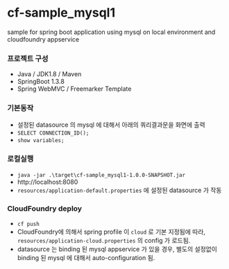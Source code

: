 # cf-sample_mysql1
sample for spring boot application using mysql on local environment and cloudfoundry appservice 

### 프로젝트 구성
- Java / JDK1.8 / Maven
- SpringBoot 1.3.8  
- Spring WebMVC / Freemarker Template

### 기본동작
- 설정된 datasource 의 mysql 에 대해서 아래의 쿼리결과문을 화면에 출력
- `SELECT CONNECTION_ID();`
- `show variables;`

### 로컬실행
- `java -jar .\target\cf-sample_mysql1-1.0.0-SNAPSHOT.jar`
- http://localhost:8080
- `resources/application-default.properties` 에 설정된 datasource 가 작동

### CloudFoundry deploy 
- `cf push`
- CloudFoundry에 의해서 spring profile 이 `cloud` 로 기본 지정됨에 따라, `resources/application-cloud.properties` 의 config 가 로드됨.
- datasource 는 binding 된 mysql appservice 가 있을 경우, 별도의 설정없이 binding 된 mysql 에 대해서 auto-configuration 됨.


